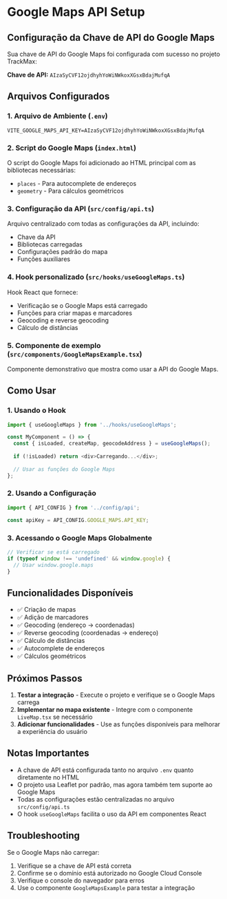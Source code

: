 # Google Maps API Setup

## Configuração da Chave de API do Google Maps

Sua chave de API do Google Maps foi configurada com sucesso no projeto TrackMax:

**Chave de API:** `AIzaSyCVF12ojdhyhYoWiNWkoxXGsxBdajMufqA`

## Arquivos Configurados

### 1. Arquivo de Ambiente (`.env`)
```
VITE_GOOGLE_MAPS_API_KEY=AIzaSyCVF12ojdhyhYoWiNWkoxXGsxBdajMufqA
```

### 2. Script do Google Maps (`index.html`)
O script do Google Maps foi adicionado ao HTML principal com as bibliotecas necessárias:
- `places` - Para autocomplete de endereços
- `geometry` - Para cálculos geométricos

### 3. Configuração da API (`src/config/api.ts`)
Arquivo centralizado com todas as configurações da API, incluindo:
- Chave da API
- Bibliotecas carregadas
- Configurações padrão do mapa
- Funções auxiliares

### 4. Hook personalizado (`src/hooks/useGoogleMaps.ts`)
Hook React que fornece:
- Verificação se o Google Maps está carregado
- Funções para criar mapas e marcadores
- Geocoding e reverse geocoding
- Cálculo de distâncias

### 5. Componente de exemplo (`src/components/GoogleMapsExample.tsx`)
Componente demonstrativo que mostra como usar a API do Google Maps.

## Como Usar

### 1. Usando o Hook
```typescript
import { useGoogleMaps } from '../hooks/useGoogleMaps';

const MyComponent = () => {
  const { isLoaded, createMap, geocodeAddress } = useGoogleMaps();
  
  if (!isLoaded) return <div>Carregando...</div>;
  
  // Usar as funções do Google Maps
};
```

### 2. Usando a Configuração
```typescript
import { API_CONFIG } from '../config/api';

const apiKey = API_CONFIG.GOOGLE_MAPS.API_KEY;
```

### 3. Acessando o Google Maps Globalmente
```typescript
// Verificar se está carregado
if (typeof window !== 'undefined' && window.google) {
  // Usar window.google.maps
}
```

## Funcionalidades Disponíveis

- ✅ Criação de mapas
- ✅ Adição de marcadores
- ✅ Geocoding (endereço → coordenadas)
- ✅ Reverse geocoding (coordenadas → endereço)
- ✅ Cálculo de distâncias
- ✅ Autocomplete de endereços
- ✅ Cálculos geométricos

## Próximos Passos

1. **Testar a integração** - Execute o projeto e verifique se o Google Maps carrega
2. **Implementar no mapa existente** - Integre com o componente `LiveMap.tsx` se necessário
3. **Adicionar funcionalidades** - Use as funções disponíveis para melhorar a experiência do usuário

## Notas Importantes

- A chave de API está configurada tanto no arquivo `.env` quanto diretamente no HTML
- O projeto usa Leaflet por padrão, mas agora também tem suporte ao Google Maps
- Todas as configurações estão centralizadas no arquivo `src/config/api.ts`
- O hook `useGoogleMaps` facilita o uso da API em componentes React

## Troubleshooting

Se o Google Maps não carregar:
1. Verifique se a chave de API está correta
2. Confirme se o domínio está autorizado no Google Cloud Console
3. Verifique o console do navegador para erros
4. Use o componente `GoogleMapsExample` para testar a integração




